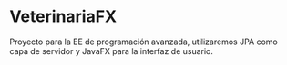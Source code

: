 # VeterinariaFX
Proyecto para la EE de programación avanzada, utilizaremos JPA como capa de servidor y JavaFX para la interfaz de usuario.
